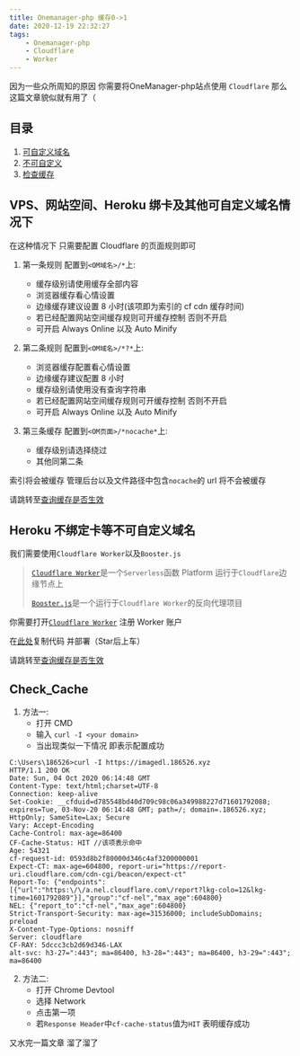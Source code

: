 ```yaml
---
title: Onemanager-php 缓存0->1
date: 2020-12-19 22:32:27
tags:
    - Onemanager-php
    - Cloudflare
    - Worker
---
```


因为一些众所周知的原因 你需要将OneManager-php站点使用 `Cloudflare`  那么这篇文章貌似就有用了（
<!--more-->

## 目录

1. [可自定义域名](#VPS、网站空间、Heroku-绑卡及其他可自定义域名情况下)
2. [不可自定义](#Heroku-不绑定卡等不可自定义域名)
3. [检查缓存](#Check-Cache)

## VPS、网站空间、Heroku 绑卡及其他可自定义域名情况下

在这种情况下 只需要配置 Cloudflare 的页面规则即可

1. 第一条规则 配置到`<OM域名>/*`上:

   - 缓存级别请使用缓存全部内容
   - 浏览器缓存看心情设置
   - 边缘缓存建议设置 8 小时(该项即为索引的 cf cdn 缓存时间)
   - 若已经配置网站空间缓存规则可开缓存控制 否则不开启
   - 可开启 Always Online 以及 Auto Minify

2. 第二条规则 配置到`<OM域名>/*?*`上:

   - 浏览器缓存配置看心情设置
   - 边缘缓存建议配置 8 小时
   - 缓存级别请使用没有查询字符串
   - 若已经配置网站空间缓存规则可开缓存控制 否则不开启
   - 可开启 Always Online 以及 Auto Minify

3. 第三条缓存 配置到`<OM页面>/*nocache*`上:

   - 缓存级别请选择绕过
   - 其他同第二条

索引将会被缓存 管理后台以及文件路径中包含`nocache`的 url 将不会被缓存

请跳转至[查询缓存是否生效](#Check_Cache)

## Heroku 不绑定卡等不可自定义域名

我们需要使用`Cloudflare Worker`以及`Booster.js`

> [`Cloudflare Worker`](https://workers.dev)是一个`Serverless`函数 Platform 运行于`Cloudflare`边缘节点上
>
> [`Booster.js`](https://github.com/xiaoyang-liu-cs/booster.js/)是一个运行于`Cloudflare Worker`的反向代理项目

你需要打开[`Cloudflare Worker`](https://workers.dev) 注册 Worker 账户

在[此处](https://github.com/186526/Boomer.js/blob/main/index-min.js)复制代码 并部署（Star后上车）

请跳转至[查询缓存是否生效](#Check_Cache)

## Check_Cache

1. 方法一:
   - 打开 CMD
   - 输入 `curl -I <your domain>`
   - 当出现类似一下情况 即表示配置成功

```text
C:\Users\186526>curl -I https://imagedl.186526.xyz
HTTP/1.1 200 OK
Date: Sun, 04 Oct 2020 06:14:48 GMT
Content-Type: text/html;charset=UTF-8
Connection: keep-alive
Set-Cookie: __cfduid=d785548bd40d709c98c06a349988227d71601792088; expires=Tue, 03-Nov-20 06:14:48 GMT; path=/; domain=.186526.xyz; HttpOnly; SameSite=Lax; Secure
Vary: Accept-Encoding
Cache-Control: max-age=86400
CF-Cache-Status: HIT //该项表示命中
Age: 54321
cf-request-id: 0593d8b2f80000d346c4af3200000001
Expect-CT: max-age=604800, report-uri="https://report-uri.cloudflare.com/cdn-cgi/beacon/expect-ct"
Report-To: {"endpoints":[{"url":"https:\/\/a.nel.cloudflare.com\/report?lkg-colo=12&lkg-time=1601792089"}],"group":"cf-nel","max_age":604800}
NEL: {"report_to":"cf-nel","max_age":604800}
Strict-Transport-Security: max-age=31536000; includeSubDomains; preload
X-Content-Type-Options: nosniff
Server: cloudflare
CF-RAY: 5dccc3cb2d69d346-LAX
alt-svc: h3-27=":443"; ma=86400, h3-28=":443"; ma=86400, h3-29=":443"; ma=86400
```

2. 方法二:
   - 打开 Chrome Devtool
   - 选择 Network
   - 点击第一项
   - 若`Response Header`中`cf-cache-status`值为`HIT` 表明缓存成功

又水完一篇文章 溜了溜了
